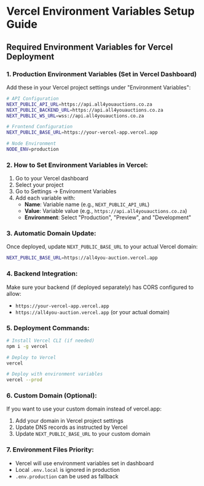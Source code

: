 # Vercel Environment Variables Setup Guide

## Required Environment Variables for Vercel Deployment

### 1. Production Environment Variables (Set in Vercel Dashboard)

Add these in your Vercel project settings under "Environment Variables":

```bash
# API Configuration
NEXT_PUBLIC_API_URL=https://api.all4youauctions.co.za
NEXT_PUBLIC_BACKEND_URL=https://api.all4youauctions.co.za
NEXT_PUBLIC_WS_URL=wss://api.all4youauctions.co.za

# Frontend Configuration  
NEXT_PUBLIC_BASE_URL=https://your-vercel-app.vercel.app

# Node Environment
NODE_ENV=production
```

### 2. How to Set Environment Variables in Vercel:

1. Go to your Vercel dashboard
2. Select your project
3. Go to Settings → Environment Variables
4. Add each variable with:
   - **Name**: Variable name (e.g., `NEXT_PUBLIC_API_URL`)
   - **Value**: Variable value (e.g., `https://api.all4youauctions.co.za`)
   - **Environment**: Select "Production", "Preview", and "Development"

### 3. Automatic Domain Update:

Once deployed, update `NEXT_PUBLIC_BASE_URL` to your actual Vercel domain:
```bash
NEXT_PUBLIC_BASE_URL=https://all4you-auction.vercel.app
```

### 4. Backend Integration:

Make sure your backend (if deployed separately) has CORS configured to allow:
- `https://your-vercel-app.vercel.app`
- `https://all4you-auction.vercel.app` (or your actual domain)

### 5. Deployment Commands:

```bash
# Install Vercel CLI (if needed)
npm i -g vercel

# Deploy to Vercel
vercel

# Deploy with environment variables
vercel --prod
```

### 6. Custom Domain (Optional):

If you want to use your custom domain instead of vercel.app:
1. Add your domain in Vercel project settings
2. Update DNS records as instructed by Vercel
3. Update `NEXT_PUBLIC_BASE_URL` to your custom domain

### 7. Environment Files Priority:

- Vercel will use environment variables set in dashboard
- Local `.env.local` is ignored in production
- `.env.production` can be used as fallback

